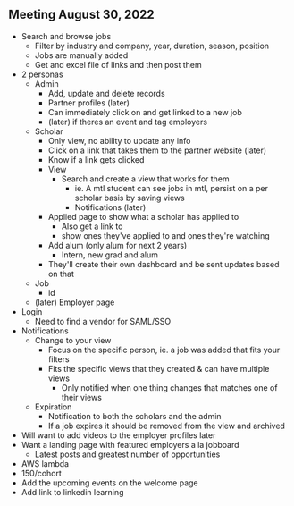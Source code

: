 ## Meeting August 30, 2022

- Search and browse jobs
    - Filter by industry and company, year, duration, season, position
    - Jobs are manually added
    - Get and excel file of links and then post them
- 2 personas
    - Admin 
        - Add, update and delete records
        - Partner profiles (later)
        - Can immediately click on and get linked to a new job
        - (later) if theres an event and tag employers
    - Scholar
        - Only view, no ability to update any info
        - Click on a link that takes them to the partner website (later)
        - Know if a link gets clicked
        - View
            - Search and create a view that works for them
                - ie. A mtl student can see jobs in mtl, persist on a per scholar basis by saving views
                - Notifications (later)
        - Applied page to show what a scholar has applied to
            - Also get a link to 
            - show ones they've applied to and ones they're watching
        - Add alum (only alum for next 2 years)
            - Intern, new grad and alum
        - They'll create their own dashboard and be sent updates based on that
    - Job
        - id
    - (later) Employer page
- Login 
    - Need to find a vendor for SAML/SSO
- Notifications
    - Change to your view
        - Focus on the specific person, ie. a job was added that fits your filters
        - Fits the specific views that they created & can have multiple views
            - Only notified when one thing changes that matches one of their views
    - Expiration
        - Notification to both the scholars and the admin
        - If a job expires it should be removed from the view and archived
- Will want to add videos to the employer profiles later
- Want a landing page with featured employers a la jobboard
    - Latest posts and greatest number of opportunities
- AWS lambda
- 150/cohort
- Add the upcoming events on the welcome page
- Add link to linkedin learning
